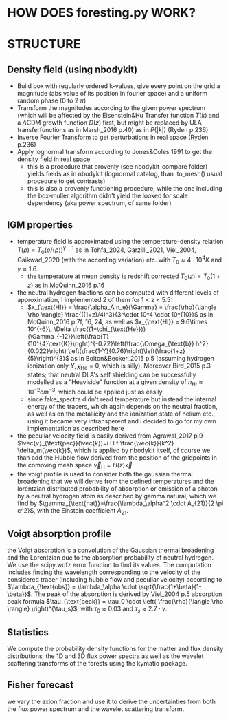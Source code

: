 # HOW DOES foresting.py WORK?

# STRUCTURE
## Density field (using nbodykit)
- Build box with regularly ordered k-values, give every point on the grid a magnitude (abs value of its position in fourier space) and a uniform random phase (0 to 2 $\pi$)
- Transform the magnitudes according to the given power spectrum (which will be affected by the Eisenstein&Hu Transfer function $T(k)$ and a $\Lambda$CDM growth function $D(z)$ first, but might be replaced by ULA transferfunctions as in Marsh_2016 p.40) as in $P(|k|)$ (Ryden p.236)
- Inverse Fourier Transform to get perturbations in real space (Ryden p.236)
- Apply lognormal transform according to Jones&Coles 1991 to get the density field in real space
    - this is a procedure that provenly (see nbodykit_compare folder) yields fields as in nbodykit (lognormal catalog, than .to_mesh() usual procedure to get contrasts)
    - this is also a provenly functioning procedure, while the one including the box-muller algorithm didn't yield the looked for scale dependency (aka power spectrum, cf same folder)

## IGM properties
- temperature field is approximated using the temperature-density relation $T(\rho) = T_0 (\rho/\langle \rho \rangle)^{\gamma-1}$
as in Tohfa_2024, Garzilli_2021, Viel_2004, Gaikwad_2020 (with the according variation) etc. with $T_0 \approx 4 \cdot 10^4 K$ and $\gamma \approx 1.6$.
    - the temperature at mean density is redshift corrected $T_0(z) = T_0 (1+z)$ as in McQuinn_2016 p.16
- the neutral hydrogen fractions can be computed with different levels of approximation, I implemented 2 of them for 1 < z < 5.5:
    - $x_{\text{HI}} = \frac{\alpha_A n_e}{\Gamma} = \frac{\rho}{\langle \rho \rangle} \frac{((1+z)/4)^3}{3^\cdot 10^4 \cdot 10^{10}}$ as in McQuinn_2016 p.7f, 16, 24, as well as $x_{\text{HI}} = 9.6\times 10^{-6}\, \Delta \frac{(1+\chi_{\text{He}})}{\Gamma_{-12}}\left(\frac{T}{10^{4}\text{K}}\right)^{-0.72}\left(\frac{\Omega_{\text{b}} h^2}{0.022}\right) \left(\frac{1-Y}{0.76}\right)\left(\frac{1+z}{5}\right)^{3}$ as in Bolton&Becker_2015 p.5 (assuming hydrogen ionization only $Y, \chi_{\text{He}}=0$, which is silly). Moreover Bird_2015 p.3 states; that neutral DLA's self shielding can be successfully modelled as a "Heaviside" function at a given density of $n_{\text{HI}} \approx 10^{−2} cm^{−3}$, which could be applied just as easily
    - since fake_spectra didn't read temperature but instead the internal energy of the tracers, which again depends on the neutral fraction, as well as on the metallicity and the ionization state of helium etc., using it became very intransperent and i decided to go for my own implementation as described here
- the peculiar velocity field is easily derived from Agrawal_2017 p.9 $\vec{v}_{\text{pec}}(\vec{k})=i H f \frac{\vec{k}}{k^2} \delta_m(\vec{k})$, which is applied by nbodykit itself, of course we than add the Hubble flow derived from the position of the gridpoints in the comoving mesh space $\vec{v}_{\text{H}} = H(z) \vec{x}$
- the voigt profile is used to consider both the gaussian thermal broadening that we will derive from the defined temperatures and the lorentzian distributed probability of absorption or emission of a photon by a neutral hydrogen atom as described by gamma natural, which we find by
$\gamma_{\text{nat}}=\frac{\lambda_\alpha^2 \cdot A_{21}}{2 \pi c^2}$,
with the Einstein coefficient $A_{21}$.

## Voigt absorption profile
the Voigt absorption is a convolution of the Gaussian thermal broadening and the Lorentzian due to the absorption probability of neutral hydrogen. We use the scipy.wofz error function to find its values. The computation includes finding the wavelength corresponding to the velocity of the considered tracer (including hubble flow and peculiar velocity) according to $\lambda_{\text{obs}} = \lambda_\alpha \cdot \sqrt{\frac{1+\beta}{1-\beta}}$. The peak of the absorption is derived by Viel_2004 p.5 absorption peak formula $\tau_{\text{peak}} = \tau_0 \cdot \left( \frac{\rho}{\langle \rho \rangle} \right)^{\tau_s}$, with $\tau_0 \approx 0.03$ and $\tau_s \approx 2.7 \cdot \gamma$.

## Statistics
We compute the probability density functions for the matter and flux density distributions, the 1D and 3D flux power spectra as well as the wavelet scattering transforms of the forests using the kymatio package.

## Fisher forecast
we vary the axion fraction and use it to derive the uncertainties from both the flux power spectrum and the wavelet scattering transform.